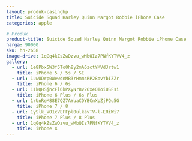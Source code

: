 ```yaml
---
layout: produk-casinghp
title: Suicide Squad Harley Quinn Margot Robbie iPhone Case
categories: apple

# Produk
product-title: Suicide Squad Harley Quinn Margot Robbie iPhone Case
harga: 90000
sku: hn-2658
image-drive: 1qGq4kZsZwDzvu_wMbQIz7PNfKYTVV4_z
gallery:
  - url: 1e8Pbx5W3f5To0h8y2mA6zctYMVdJrtw1
    title: iPhone 5 / 5s / SE
  - url: 1LwUDrp0WewdnMB3rHmmsRP28ovYbIZZr
    title: iPhone 6 / 6s
  - url: 11kQHSjncFl6kPXyNrBv26xeOToiUSFsi
    title: iPhone 6 Plus / 6s Plus
  - url: 1rUnReM88E7QZ7AYuaCDYBCnXpZjPQu5G
    title: iPhone 7 / 8
  - url: 1ySlk_VO1cVEFFpl0ulkavTV-l-ERiWi7
    title: iPhone 7 Plus / 8 Plus
  - url: 1qGq4kZsZwDzvu_wMbQIz7PNfKYTVV4_z
    title: iPhone X
---
```


